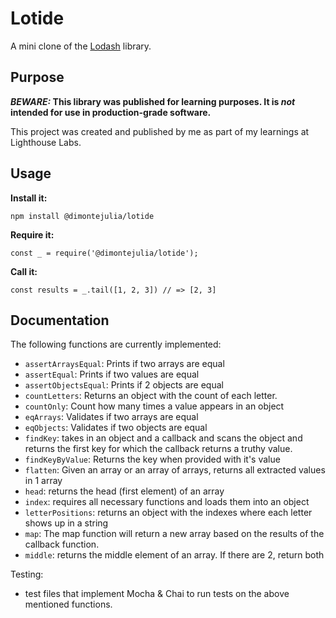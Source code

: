 # Lotide

A mini clone of the [Lodash](https://lodash.com) library.

## Purpose

**_BEWARE:_ This library was published for learning purposes. It is _not_ intended for use in production-grade software.**

This project was created and published by me as part of my learnings at Lighthouse Labs.

## Usage

**Install it:**

`npm install @dimontejulia/lotide`

**Require it:**

`const _ = require('@dimontejulia/lotide');`

**Call it:**

`const results = _.tail([1, 2, 3]) // => [2, 3]`

## Documentation

The following functions are currently implemented:

- `assertArraysEqual`: Prints if two arrays are equal
- `assertEqual`: Prints if two values are equal
- `assertObjectsEqual`: Prints if 2 objects are equal
- `countLetters`: Returns an object with the count of each letter.
- `countOnly`: Count how many times a value appears in an object
- `eqArrays`: Validates if two arrays are equal
- `eqObjects`: Validates if two objects are equal
- `findKey`: takes in an object and a callback and scans the object and returns the first key for which the callback returns a truthy value.
- `findKeyByValue`: Returns the key when provided with it's value
- `flatten`: Given an array or an array of arrays, returns all extracted values in 1 array
- `head`: returns the head (first element) of an array
- `index`: requires all necessary functions and loads them into an object
- `letterPositions`: returns an object with the indexes where each letter shows up in a string
- `map`: The map function will return a new array based on the results of the callback function.
- `middle`: returns the middle element of an array. If there are 2, return both

Testing:

- test files that implement Mocha & Chai to run tests on the above mentioned functions.
